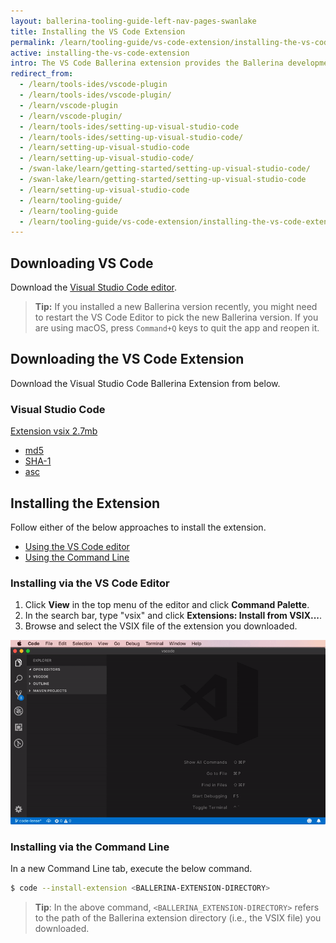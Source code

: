 ```yaml
---
layout: ballerina-tooling-guide-left-nav-pages-swanlake
title: Installing the VS Code Extension
permalink: /learn/tooling-guide/vs-code-extension/installing-the-vs-code-extension/
active: installing-the-vs-code-extension
intro: The VS Code Ballerina extension provides the Ballerina development capabilities in VS Code. The below sections include instructions on how to download, install, and use the features of the VS Code extension.
redirect_from:
  - /learn/tools-ides/vscode-plugin
  - /learn/tools-ides/vscode-plugin/
  - /learn/vscode-plugin
  - /learn/vscode-plugin/
  - /learn/tools-ides/setting-up-visual-studio-code
  - /learn/tools-ides/setting-up-visual-studio-code/
  - /learn/setting-up-visual-studio-code
  - /learn/setting-up-visual-studio-code/
  - /swan-lake/learn/getting-started/setting-up-visual-studio-code/
  - /swan-lake/learn/getting-started/setting-up-visual-studio-code
  - /learn/setting-up-visual-studio-code
  - /learn/tooling-guide/
  - /learn/tooling-guide
  - /learn/tooling-guide/vs-code-extension/installing-the-vs-code-extension
---
```


## Downloading VS Code 

Download the [Visual Studio Code editor](https://code.visualstudio.com/download).

>**Tip:** If you installed a new Ballerina version recently, you might need to restart the VS Code Editor to pick the new Ballerina version. If you are using macOS, press `Command+Q` keys to quit the app and reopen it.

## Downloading the VS Code Extension

Download the Visual Studio Code Ballerina Extension from below.

<link rel="stylesheet" href="/css/download-page.css">
<script src="/js/download-page.js"></script>
<div class="row cDownloads">
<div class="container">
  <div class=" ">
      <div class="col-xs-12 col-sm-12 col-md-4 col-lg-4 ">
        <h3 class="cVSCode">Visual Studio Code</h3>
        <a id="packWindows" href="https://github.com/ballerina-platform/plugin-vscode/releases/download/vswan-lake-alpha2/ballerina-swan-lake-alpha2.vsix" class="cGTMDownload cDownload cDownloadNew" data-download="downloads">
              <div class="cSize">Extension  vsix <span id="packWindowsName">2.7mb</span></div>
        </a>
        <ul class="cDiwnloadSubLinks">
            <li><a id="packWindowsMd5" href="https://github.com/ballerina-platform/plugin-vscode/releases/download/vswan-lake-alpha2/ballerina-swan-lake-alpha2.vsix.md5">md5</a></li>
            <li><a id="packWindowsSha1" href="https://github.com/ballerina-platform/plugin-vscode/releases/download/vswan-lake-alpha2/ballerina-swan-lake-alpha2.vsix.sha1">SHA-1</a></li>
            <li><a id="packWindowsAsc" href="https://github.com/ballerina-platform/plugin-vscode/releases/download/vswan-lake-alpha2/ballerina-swan-lake-alpha2.vsix.asc">asc</a></li>
        </ul>
</div></div></div></div>

## Installing the Extension

Follow either of the below approaches to install the extension.
  - [Using the VS Code editor](#using-the-vs-code-editor)
  - [Using the Command Line](#using-the-command-line)

### Installing via the VS Code Editor

1. Click **View** in the top menu of the editor and click **Command Palette**.
2. In the search bar, type "vsix" and click **Extensions: Install from VSIX...**.
3. Browse and select the VSIX file of the extension you downloaded.

![Install using the Command Palette of the editor](/learn/images/install-via-palette.gif)

### Installing via the Command Line
In a new Command Line tab, execute the below command.
```bash
$ code --install-extension <BALLERINA-EXTENSION-DIRECTORY>
```
> **Tip**: In the above command, `<BALLERINA_EXTENSION-DIRECTORY>` refers to the path of the Ballerina extension directory (i.e., the VSIX file) you downloaded.









